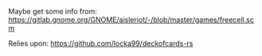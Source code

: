 Maybe get some info from:
https://gitlab.gnome.org/GNOME/aisleriot/-/blob/master/games/freecell.scm

Relies upon:
https://github.com/locka99/deckofcards-rs

